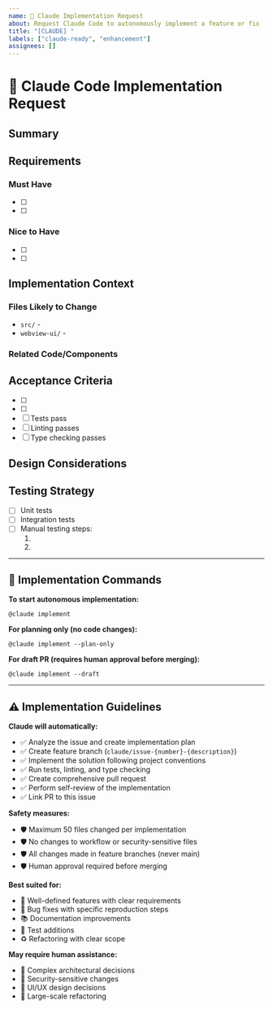 ```yaml
---
name: 🤖 Claude Implementation Request
about: Request Claude Code to autonomously implement a feature or fix
title: "[CLAUDE] "
labels: ["claude-ready", "enhancement"]
assignees: []
---
```


# 🤖 Claude Code Implementation Request

## Summary

<!-- Brief, clear description of what needs to be implemented -->

## Requirements

<!-- Detailed requirements that Claude should implement -->

### Must Have

- [ ] <!-- Requirement 1 -->
- [ ] <!-- Requirement 2 -->

### Nice to Have

- [ ] <!-- Optional feature 1 -->
- [ ] <!-- Optional feature 2 -->

## Implementation Context

### Files Likely to Change

<!-- Help Claude understand the scope -->

- `src/` - <!-- Describe changes needed -->
- `webview-ui/` - <!-- Describe UI changes if any -->

### Related Code/Components

<!-- Mention related files, functions, or components Claude should be aware of -->

## Acceptance Criteria

<!-- Clear criteria to verify implementation is complete -->

- [ ] <!-- Criteria 1 -->
- [ ] <!-- Criteria 2 -->
- [ ] Tests pass
- [ ] Linting passes
- [ ] Type checking passes

## Design Considerations

<!-- Any specific design patterns, architecture decisions, or constraints -->

## Testing Strategy

<!-- How should this be tested? -->

- [ ] Unit tests
- [ ] Integration tests
- [ ] Manual testing steps:
    1. <!-- Step 1 -->
    2. <!-- Step 2 -->

---

## 🚀 Implementation Commands

**To start autonomous implementation:**

```
@claude implement
```

**For planning only (no code changes):**

```
@claude implement --plan-only
```

**For draft PR (requires human approval before merging):**

```
@claude implement --draft
```

---

## ⚠️ Implementation Guidelines

**Claude will automatically:**

- ✅ Analyze the issue and create implementation plan
- ✅ Create feature branch (`claude/issue-{number}-{description}`)
- ✅ Implement the solution following project conventions
- ✅ Run tests, linting, and type checking
- ✅ Create comprehensive pull request
- ✅ Perform self-review of the implementation
- ✅ Link PR to this issue

**Safety measures:**

- 🛡️ Maximum 50 files changed per implementation
- 🛡️ No changes to workflow or security-sensitive files
- 🛡️ All changes made in feature branches (never main)
- 🛡️ Human approval required before merging

**Best suited for:**

- 🎯 Well-defined features with clear requirements
- 🐛 Bug fixes with specific reproduction steps
- 📚 Documentation improvements
- 🧪 Test additions
- ♻️ Refactoring with clear scope

**May require human assistance:**

- 🤔 Complex architectural decisions
- 🔐 Security-sensitive changes
- 🎨 UI/UX design decisions
- 🔀 Large-scale refactoring
